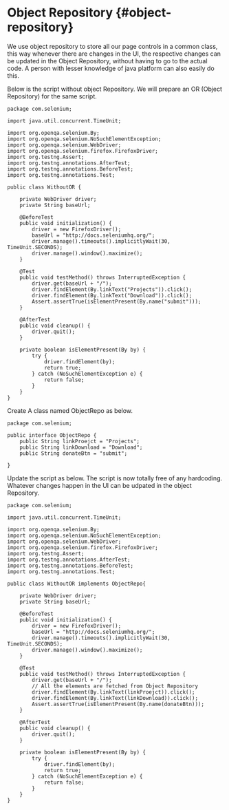 # Object Repository {#object-repository}

We use object repository to store all our page controls in a common class, this way whenever there are changes in the UI, the respective changes can be updated in the Object Repository, without having to go to the actual code. A person with lesser knowledge of java platform can also easily do this.

Below is the script without object Repository. We will prepare an OR \(Object Repository\) for the same script.

```
package com.selenium;

import java.util.concurrent.TimeUnit;

import org.openqa.selenium.By;
import org.openqa.selenium.NoSuchElementException;
import org.openqa.selenium.WebDriver;
import org.openqa.selenium.firefox.FirefoxDriver;
import org.testng.Assert;
import org.testng.annotations.AfterTest;
import org.testng.annotations.BeforeTest;
import org.testng.annotations.Test;

public class WithoutOR {

    private WebDriver driver;
    private String baseUrl;

    @BeforeTest
    public void initialization() {
        driver = new FirefoxDriver();
        baseUrl = "http://docs.seleniumhq.org/";
        driver.manage().timeouts().implicitlyWait(30, TimeUnit.SECONDS);
        driver.manage().window().maximize();
    }

    @Test
    public void testMethod() throws InterruptedException {
        driver.get(baseUrl + "/");
        driver.findElement(By.linkText("Projects")).click();
        driver.findElement(By.linkText("Download")).click();
        Assert.assertTrue(isElementPresent(By.name("submit")));
    }

    @AfterTest
    public void cleanup() {
        driver.quit();
    }

    private boolean isElementPresent(By by) {
        try {
            driver.findElement(by);
            return true;
        } catch (NoSuchElementException e) {
            return false;
        }
    }
}

```

Create A class named ObjectRepo as below.

```
package com.selenium;

public interface ObjectRepo {
    public String linkProejct = "Projects";
    public String linkDownload = "Download";
    public String donateBtn = "submit";

}

```

Update the script as below. The script is now totally free of any hardcoding. Whatever changes happen in the UI can be udpated in the object Repository.

```
package com.selenium;

import java.util.concurrent.TimeUnit;

import org.openqa.selenium.By;
import org.openqa.selenium.NoSuchElementException;
import org.openqa.selenium.WebDriver;
import org.openqa.selenium.firefox.FirefoxDriver;
import org.testng.Assert;
import org.testng.annotations.AfterTest;
import org.testng.annotations.BeforeTest;
import org.testng.annotations.Test;

public class WithoutOR implements ObjectRepo{

    private WebDriver driver;
    private String baseUrl;

    @BeforeTest
    public void initialization() {
        driver = new FirefoxDriver();
        baseUrl = "http://docs.seleniumhq.org/";
        driver.manage().timeouts().implicitlyWait(30, TimeUnit.SECONDS);
        driver.manage().window().maximize();
    }

    @Test
    public void testMethod() throws InterruptedException {
        driver.get(baseUrl + "/");
        // All the elements are fetched from Object Repository
        driver.findElement(By.linkText(linkProejct)).click();
        driver.findElement(By.linkText(linkDownload)).click();
        Assert.assertTrue(isElementPresent(By.name(donateBtn)));
    }

    @AfterTest
    public void cleanup() {
        driver.quit();
    }

    private boolean isElementPresent(By by) {
        try {
            driver.findElement(by);
            return true;
        } catch (NoSuchElementException e) {
            return false;
        }
    }
}
```




